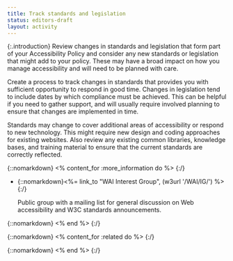 ```yaml
---
title: Track standards and legislation
status: editors-draft
layout: activity
---
```


{:.introduction}
Review changes in standards and legislation that form part of your Accessibility Policy and consider any new standards or legislation that might add to your policy. These may have a broad impact on how you manage accessibility and will need to be planned with care.

Create a process to track changes in standards that provides you with sufficient opportunity to respond in good time. Changes in legislation tend to include dates by which compliance must be achieved. This can be helpful if you need to gather support, and will usually require involved planning to ensure that changes are implemented in time.

Standards may change to cover additional areas of accessibility or respond to new technology. This might require new design and coding approaches for existing websites. Also review any existing common libraries, knowledge bases, and training material to ensure that the current standards are correctly reflected.

{::nomarkdown}
<% content_for :more_information do %>
{:/}

* {::nomarkdown}<%= link_to "WAI Interest Group", (w3url '/WAI/IG/') %>{:/}

  Public group with a mailing list for general discussion on Web accessibility and W3C standards announcements.
  
{::nomarkdown}
<% end %>
{:/}

{::nomarkdown}
<% content_for :related do %>
{:/}

{::nomarkdown}
<% end %>
{:/}
